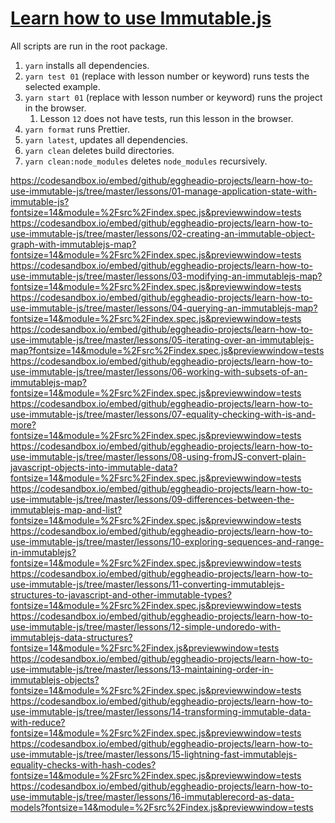 # [Learn how to use Immutable.js](https://egghead.io/courses/learn-how-to-use-immutable-js)

All scripts are run in the root package.

1. `yarn` installs all dependencies.
2. `yarn test 01` (replace with lesson number or keyword) runs tests the selected example.
3. `yarn start 01` (replace with lesson number or keyword) runs the project in the browser.
   1. Lesson `12` does not have tests, run this lesson in the browser. 
4. `yarn format` runs Prettier.
5. `yarn latest`, updates all dependencies.
6. `yarn clean` deletes build directories.
7. `yarn clean:node_modules` deletes `node_modules` recursively.

https://codesandbox.io/embed/github/eggheadio-projects/learn-how-to-use-immutable-js/tree/master/lessons/01-manage-application-state-with-immutable-js?fontsize=14&module=%2Fsrc%2Findex.spec.js&previewwindow=tests
https://codesandbox.io/embed/github/eggheadio-projects/learn-how-to-use-immutable-js/tree/master/lessons/02-creating-an-immutable-object-graph-with-immutablejs-map?fontsize=14&module=%2Fsrc%2Findex.spec.js&previewwindow=tests
https://codesandbox.io/embed/github/eggheadio-projects/learn-how-to-use-immutable-js/tree/master/lessons/03-modifying-an-immutablejs-map?fontsize=14&module=%2Fsrc%2Findex.spec.js&previewwindow=tests
https://codesandbox.io/embed/github/eggheadio-projects/learn-how-to-use-immutable-js/tree/master/lessons/04-querying-an-immutablejs-map?fontsize=14&module=%2Fsrc%2Findex.spec.js&previewwindow=tests
https://codesandbox.io/embed/github/eggheadio-projects/learn-how-to-use-immutable-js/tree/master/lessons/05-iterating-over-an-immutablejs-map?fontsize=14&module=%2Fsrc%2Findex.spec.js&previewwindow=tests
https://codesandbox.io/embed/github/eggheadio-projects/learn-how-to-use-immutable-js/tree/master/lessons/06-working-with-subsets-of-an-immutablejs-map?fontsize=14&module=%2Fsrc%2Findex.spec.js&previewwindow=tests
https://codesandbox.io/embed/github/eggheadio-projects/learn-how-to-use-immutable-js/tree/master/lessons/07-equality-checking-with-is-and-more?fontsize=14&module=%2Fsrc%2Findex.spec.js&previewwindow=tests
https://codesandbox.io/embed/github/eggheadio-projects/learn-how-to-use-immutable-js/tree/master/lessons/08-using-fromJS-convert-plain-javascript-objects-into-immutable-data?fontsize=14&module=%2Fsrc%2Findex.spec.js&previewwindow=tests
https://codesandbox.io/embed/github/eggheadio-projects/learn-how-to-use-immutable-js/tree/master/lessons/09-differences-between-the-immutablejs-map-and-list?fontsize=14&module=%2Fsrc%2Findex.spec.js&previewwindow=tests
https://codesandbox.io/embed/github/eggheadio-projects/learn-how-to-use-immutable-js/tree/master/lessons/10-exploring-sequences-and-range-in-immutablejs?fontsize=14&module=%2Fsrc%2Findex.spec.js&previewwindow=tests
https://codesandbox.io/embed/github/eggheadio-projects/learn-how-to-use-immutable-js/tree/master/lessons/11-converting-immutablejs-structures-to-javascript-and-other-immutable-types?fontsize=14&module=%2Fsrc%2Findex.spec.js&previewwindow=tests
https://codesandbox.io/embed/github/eggheadio-projects/learn-how-to-use-immutable-js/tree/master/lessons/12-simple-undoredo-with-immutablejs-data-structures?fontsize=14&module=%2Fsrc%2Findex.js&previewwindow=tests
https://codesandbox.io/embed/github/eggheadio-projects/learn-how-to-use-immutable-js/tree/master/lessons/13-maintaining-order-in-immutablejs-objects?fontsize=14&module=%2Fsrc%2Findex.spec.js&previewwindow=tests
https://codesandbox.io/embed/github/eggheadio-projects/learn-how-to-use-immutable-js/tree/master/lessons/14-transforming-immutable-data-with-reduce?fontsize=14&module=%2Fsrc%2Findex.spec.js&previewwindow=tests
https://codesandbox.io/embed/github/eggheadio-projects/learn-how-to-use-immutable-js/tree/master/lessons/15-lightning-fast-immutablejs-equality-checks-with-hash-codes?fontsize=14&module=%2Fsrc%2Findex.spec.js&previewwindow=tests
https://codesandbox.io/embed/github/eggheadio-projects/learn-how-to-use-immutable-js/tree/master/lessons/16-immutablerecord-as-data-models?fontsize=14&module=%2Fsrc%2Findex.js&previewwindow=tests
